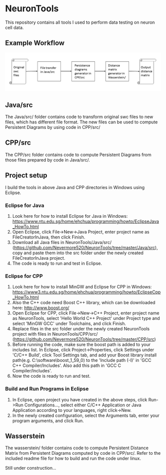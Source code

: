 # NeuronTools

This repository contains all tools I used to perform data testing on neuron cell data.

## Example Workflow
![alt tag](https://github.com/Nevermore520/NeuronTools/blob/master/img/NeuronTools_workflow.png)

## Java/src
The Java/src/ folder contains code to transform original swc files to new files, which has different file format. The new files can be used to compute Persistent Diagrams by using code in CPP/src/

## CPP/src
The CPP/src folder contains code to compute Persistent Diagrams from those files prepared by code in Java/src/.

## Project setup
I build the tools in above Java and CPP directories in Windows using Eclipse.

### Eclipse for Java
1. Look here for how to install Eclipse for Java in Windows: https://www.ntu.edu.sg/home/ehchua/programming/howto/EclipseJava_HowTo.html
2. Open Eclipse, click File->New->Java Project, enter project name as FileCreatorInJava, then click Finish. 
3. Download all Java files in NeuronTools/Java/src/ (https://github.com/Nevermore520/NeuronTools/tree/master/Java/src), copy and paste them into the src folder under the newly created FileCreatorInJava project.
4. The code is ready to run and test in Eclipse.

### Eclipse for CPP
1. Look here for how to install MinGW and Eclipse for CPP in Windows: https://www3.ntu.edu.sg/home/ehchua/programming/howto/EclipseCpp_HowTo.html
2. Also the C++ code need Boost C++ library, which can be downloaded here: http://www.boost.org/
3. Open Eclipse for CPP, click File->New->C++ Project, enter project name as NeuronTools, select 'Hello World C++ Project' under Project type and select 'MinGW GCC' under Toolchains, and click Finish.
4. Replace files in the src folder under the newly created NeuronTools project with files in NeuronTools/CPP/src/ (https://github.com/Nevermore520/NeuronTools/tree/master/CPP/src)
5. Before running the code, make sure the boost path is added to your includes list. In Eclipse, click Project->Properties, click Settings under 'C/C++ Build', click Tool Settings tab, and add your Boost library install path(e.g. C:\software\boost_1_59_0) to the 'Include path (-I)' in 'GCC C++ Compiler/Includes'. Also add this path in 'GCC C Compiler/Includes'.
6. Now the code is ready to run and test.

### Build and Run Programs in Eclipse
1. In Eclipse, open project you have created in the above steps, click Run->Run Configurations..., select either C/C++ Application or Java Application according to your languages, right click->New. 
2. In the newly created configuration, select the Arguments tab, enter your program arguments, and click Run.

## Wasserstein
The wasserstein/ folder contains code to compute Persistent Distance Matrix from Persistent Diagrams computed by code in CPP/src/.
Refer to the included readme file for how to build and run the code under linux.

Still under construction...


